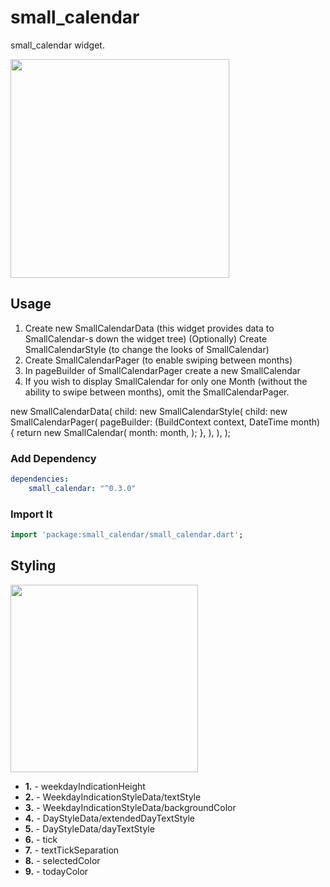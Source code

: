 # small_calendar

small_calendar widget.

<img src="https://raw.githubusercontent.com/ZedTheLed/small_calendar/master/images/Screenshot_1.png" height="350px"/>

## Usage

1. Create new SmallCalendarData (this widget provides data to SmallCalendar-s down the widget tree)
(Optionally) Create SmallCalendarStyle (to change the looks of SmallCalendar)
2. Create SmallCalendarPager (to enable swiping between months)
3. In pageBuilder of SmallCalendarPager create a new SmallCalendar
4. If you wish to display SmallCalendar for only one Month (without the ability to swipe between months), omit the SmallCalendarPager.

new SmallCalendarData(
  child: new SmallCalendarStyle(
    child: new SmallCalendarPager(
      pageBuilder: (BuildContext context, DateTime month) {
        return new SmallCalendar(
            month: month,
          );
        },
    ),
  ),
);

### Add Dependency

```yaml
dependencies:
    small_calendar: "^0.3.0"
```

### Import It

```dart
import 'package:small_calendar/small_calendar.dart';
```
## Styling

<img src="https://raw.githubusercontent.com/ZedTheLed/small_calendar/master/images/items_explanation.png" height="300px"/>

* **1.** - weekdayIndicationHeight
* **2.** - WeekdayIndicationStyleData/textStyle
* **3.** - WeekdayIndicationStyleData/backgroundColor
* **4.** - DayStyleData/extendedDayTextStyle
* **5.** - DayStyleData/dayTextStyle
* **6.** - tick
* **7.** - textTickSeparation 
* **8.** - selectedColor
* **9.** - todayColor
